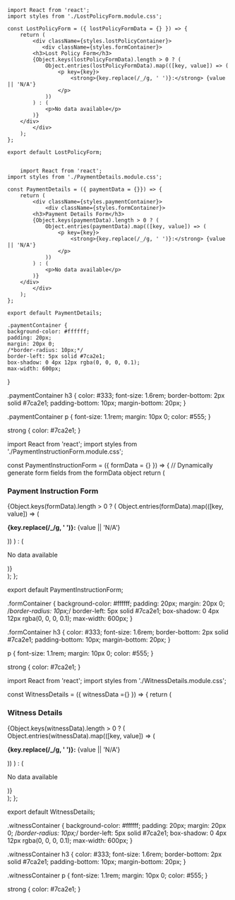     import React from 'react';
    import styles from './LostPolicyForm.module.css';
    
    const LostPolicyForm = ({ lostPolicyFormData = {} }) => {
        return (
            <div className={styles.lostPolicyContainer}>
               <div className={styles.formContainer}>
            <h3>Lost Policy Form</h3>
            {Object.keys(lostPolicyFormData).length > 0 ? (
                Object.entries(lostPolicyFormData).map(([key, value]) => (
                    <p key={key}>
                        <strong>{key.replace(/_/g, ' ')}:</strong> {value || 'N/A'}
                    </p>
                ))
            ) : (
                <p>No data available</p>
            )}
        </div>
            </div>
        );
    };
    
    export default LostPolicyForm;


        import React from 'react';
    import styles from './PaymentDetails.module.css';
    
    const PaymentDetails = ({ paymentData = {}}) => {
        return (
            <div className={styles.paymentContainer}>
                <div className={styles.formContainer}>
            <h3>Payment Details Form</h3>
            {Object.keys(paymentData).length > 0 ? (
                Object.entries(paymentData).map(([key, value]) => (
                    <p key={key}>
                        <strong>{key.replace(/_/g, ' ')}:</strong> {value || 'N/A'}
                    </p>
                ))
            ) : (
                <p>No data available</p>
            )}
        </div>
            </div>
        );
    };
    
    export default PaymentDetails;

    .paymentContainer {
    background-color: #ffffff;
    padding: 20px;
    margin: 20px 0;
    /*border-radius: 10px;*/
    border-left: 5px solid #7ca2e1;
    box-shadow: 0 4px 12px rgba(0, 0, 0, 0.1);
    max-width: 600px;
}

.paymentContainer h3 {
    color: #333;
    font-size: 1.6rem;
    border-bottom: 2px solid #7ca2e1;
    padding-bottom: 10px;
    margin-bottom: 20px;
}

.paymentContainer p {
    font-size: 1.1rem;
    margin: 10px 0;
    color: #555;
}

strong {
    color: #7ca2e1;
}



import React from 'react';
import styles from './PaymentInstructionForm.module.css';

const PaymentInstructionForm = ({ formData = {} }) => {
    // Dynamically generate form fields from the formData object
    return (
        <div className={styles.formContainer}>
            <h3>Payment Instruction Form</h3>
            {Object.keys(formData).length > 0 ? (
                Object.entries(formData).map(([key, value]) => (
                    <p key={key}>
                        <strong>{key.replace(/_/g, ' ')}:</strong> {value || 'N/A'}
                    </p>
                ))
            ) : (
                <p>No data available</p>
            )}
        </div>
    );
};

export default PaymentInstructionForm;

.formContainer {
    background-color: #ffffff;
    padding: 20px;
    margin: 20px 0;
    /*border-radius: 10px;*/
    border-left: 5px solid #7ca2e1;
    box-shadow: 0 4px 12px rgba(0, 0, 0, 0.1);
    max-width: 600px;
}

.formContainer h3 {
    color: #333;
    font-size: 1.6rem;
    border-bottom: 2px solid #7ca2e1;
    padding-bottom: 10px;
    margin-bottom: 20px;
}

p {
    font-size: 1.1rem;
    margin: 10px 0;
    color: #555;
}

strong {
    color: #7ca2e1;
}

import React from 'react';
import styles from './WitnessDetails.module.css';

const WitnessDetails = ({ witnessData ={} }) => {
    return (
        <div className={styles.witnessContainer}>
            <div className={styles.formContainer}>
            <h3>Witness Details</h3>
            {Object.keys(witnessData).length > 0 ? (
                Object.entries(witnessData).map(([key, value]) => (
                    <p key={key}>
                        <strong>{key.replace(/_/g, ' ')}:</strong> {value || 'N/A'}
                    </p>
                ))
            ) : (
                <p>No data available</p>
            )}
        </div>
        </div>
    );
};

export default WitnessDetails;

.witnessContainer {
    background-color: #ffffff;
    padding: 20px;
    margin: 20px 0;
    /*border-radius: 10px;*/
    border-left: 5px solid #7ca2e1;
    box-shadow: 0 4px 12px rgba(0, 0, 0, 0.1);
    max-width: 600px;
}

.witnessContainer h3 {
    color: #333;
    font-size: 1.6rem;
    border-bottom: 2px solid #7ca2e1;
    padding-bottom: 10px;
    margin-bottom: 20px;
}

.witnessContainer p {
    font-size: 1.1rem;
    margin: 10px 0;
    color: #555;
}

strong {
    color: #7ca2e1;
}
